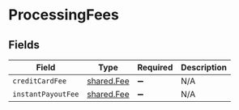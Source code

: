 # ProcessingFees


## Fields

| Field                                    | Type                                     | Required                                 | Description                              |
| ---------------------------------------- | ---------------------------------------- | ---------------------------------------- | ---------------------------------------- |
| `creditCardFee`                          | [shared.Fee](../../models/shared/fee.md) | :heavy_minus_sign:                       | N/A                                      |
| `instantPayoutFee`                       | [shared.Fee](../../models/shared/fee.md) | :heavy_minus_sign:                       | N/A                                      |